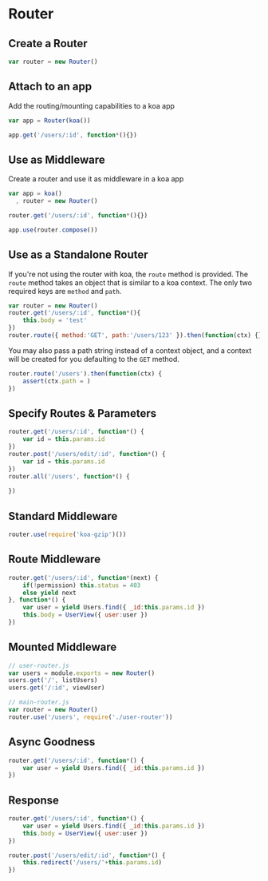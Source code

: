 Router
======

Create a Router
---------------

```javascript
var router = new Router()
```

Attach to an app
----------------
Add the routing/mounting capabilities to a koa app
```javascript
var app = Router(koa())

app.get('/users/:id', function*(){})
```

Use as Middleware
----------------
Create a router and use it as middleware in a koa app
```javascript
var app = koa()
  , router = new Router()

router.get('/users/:id', function*(){})

app.use(router.compose())
```

Use as a Standalone Router
--------------------------
If you're not using the router with koa, the `route` method is provided.  The `route` method takes an object that is similar to a koa context.  The only two required keys are `method` and `path`.  
```javascript
var router = new Router()
router.get('/users/:id', function*(){
	this.body = 'test'
})
router.route({ method:'GET', path:'/users/123' }).then(function(ctx) {})
```

You may also pass a path string instead of a context object, and a context will be created for you defaulting to the `GET` method.
```javascript
router.route('/users').then(function(ctx) {
	assert(ctx.path = )
})
```

Specify Routes & Parameters
---------------------------

```javascript
router.get('/users/:id', function*() {
	var id = this.params.id
})
router.post('/users/edit/:id', function*() {
	var id = this.params.id
})
router.all('/users', function*() {
	
})
```

Standard Middleware
-------------------
```javascript
router.use(require('koa-gzip')())
```

Route Middleware
----------------
```javascript
router.get('/users/:id', function*(next) {
	if(!permission) this.status = 403
    else yield next
}, function*() {
	var user = yield Users.find({ _id:this.params.id })
	this.body = UserView({ user:user })
})
```

Mounted Middleware
------------------
```javascript
// user-router.js
var users = module.exports = new Router()
users.get('/', listUsers)
users.get('/:id', viewUser)

// main-router.js
var router = new Router()
router.use('/users', require('./user-router'))
```

Async Goodness
--------------
```javascript
router.get('/users/:id', function*() {
	var user = yield Users.find({ _id:this.params.id })
})
```

Response
--------
```javascript
router.get('/users/:id', function*() {
	var user = yield Users.find({ _id:this.params.id })
	this.body = UserView({ user:user })
})

router.post('/users/edit/:id', function*() {
	this.redirect('/users/'+this.params.id)
})
```